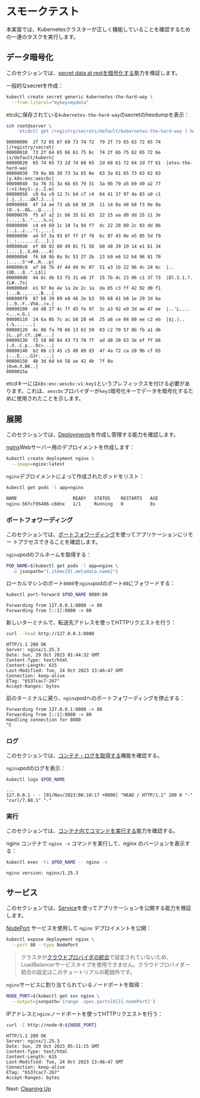 # スモークテスト

本実習では、Kubernetesクラスターが正しく機能していることを確認するための一連のタスクを実行します。

## データ暗号化

このセクションでは、[secret data at restを暗号化する](https://kubernetes.io/docs/tasks/administer-cluster/encrypt-data/#verifying-that-data-is-encrypted)能力を検証します。

一般的なsecretを作成：

```bash
kubectl create secret generic kubernetes-the-hard-way \
  --from-literal="mykey=mydata"
```

etcdに保存されている`kubernetes-the-hard-way`のsecretのhexdumpを表示：

```bash
ssh root@server \
    'etcdctl get /registry/secrets/default/kubernetes-the-hard-way | hexdump -C'
```

```text
00000000  2f 72 65 67 69 73 74 72  79 2f 73 65 63 72 65 74  |/registry/secret|
00000010  73 2f 64 65 66 61 75 6c  74 2f 6b 75 62 65 72 6e  |s/default/kubern|
00000020  65 74 65 73 2d 74 68 65  2d 68 61 72 64 2d 77 61  |etes-the-hard-wa|
00000030  79 0a 6b 38 73 3a 65 6e  63 3a 61 65 73 63 62 63  |y.k8s:enc:aescbc|
00000040  3a 76 31 3a 6b 65 79 31  3a 9b 79 a5 b9 49 a2 77  |:v1:key1:.y..I.w|
00000050  c0 6a c9 12 7c b4 c7 c4  64 41 37 97 4a 83 a9 c1  |.j..|...dA7.J...|
00000060  4f 14 ae 73 ab b8 38 26  11 14 0a 40 b8 f3 0e 0a  |O..s..8&...@....|
00000070  f5 a7 a2 2c b6 35 b1 83  22 15 aa d0 dd 25 11 3e  |...,.5.."....%.>|
00000080  c4 e9 69 1c 10 7a 9d f7  dc 22 28 89 2c 83 dd 0b  |..i..z..."(.,...|
00000090  a4 5f 3a 93 0f ff 1f f8  bc 97 43 0e e5 05 5d f9  |._:.......C...].|
000000a0  ef 88 02 80 49 81 f1 58  b0 48 39 19 14 e1 b1 34  |....I..X.H9....4|
000000b0  f6 b0 9b 0a 9c 53 27 2b  23 b9 e6 52 b4 96 81 70  |.....S'+#..R...p|
000000c0  a7 b6 7b 4f 44 d4 9c 07  51 a3 1b 22 96 4c 24 6c  |..{OD...Q..".L$l|
000000d0  44 6c db 53 f5 31 e6 3f  15 7b 4c 23 06 c1 37 73  |Dl.S.1.?.{L#..7s|
000000e0  e1 97 8e 4e 1a 2e 2c 1a  da 85 c3 ff 42 92 d0 f1  |...N..,.....B...|
000000f0  87 b8 39 89 e8 46 2e b3  56 68 41 b8 1e 29 3d ba  |..9..F..VhA..)=.|
00000100  dd d8 27 4c 7f d5 fe 97  3c a3 92 e9 3d ae 47 ee  |..'L....<...=.G.|
00000110  24 6a 0b 7c ac b8 28 e6  25 a6 ce 04 80 ee c2 eb  |$j.|..(.%.......|
00000120  4c 86 fa 70 66 13 63 59  03 c2 70 57 8b fb a1 d6  |L..pf.cY..pW....|
00000130  f2 58 08 84 43 f3 70 7f  ad d8 30 63 3e ef ff b6  |.X..C.p...0c>...|
00000140  b2 06 c3 45 c5 d8 89 d3  47 4a 72 ca 20 9b cf b5  |...E....GJr. ...|
00000150  4b 3d 6d b4 58 ae 42 4b  7f 0a                    |K=m.X.BK..|
0000015a
```

etcdキーには`k8s:enc:aescbc:v1:key1`というプレフィックスを付ける必要があります。これは、`aescbc`プロバイダーが`key1`暗号化キーでデータを暗号化するために使用されたことを示します。

## 展開

このセクションでは、[Deployments](https://kubernetes.io/docs/concepts/workloads/controllers/deployment/)を作成し管理する能力を確認します。

[nginx](https://nginx.org/en/)Webサーバー用のデプロイメントを作成します：

```bash
kubectl create deployment nginx \
  --image=nginx:latest
```

`nginx`デプロイメントによって作成されたポッドをリスト：

```bash
kubectl get pods -l app=nginx
```

```bash
NAME                     READY   STATUS    RESTARTS   AGE
nginx-56fcf95486-c8dnx   1/1     Running   0          8s
```

### ポートフォワーディング

このセクションでは、[ポートフォワーディング](https://kubernetes.io/docs/tasks/access-application-cluster/port-forward-access-application-cluster/)を使ってアプリケーションにリモー トアクセスできることを確認します。

`nginx`podのフルネームを取得する：

```bash
POD_NAME=$(kubectl get pods -l app=nginx \
  -o jsonpath="{.items[0].metadata.name}")
```

ローカルマシンのポート`8080`を`nginx`podのポート`80`にフォワードする：

```bash
kubectl port-forward $POD_NAME 8080:80
```

```text
Forwarding from 127.0.0.1:8080 -> 80
Forwarding from [::1]:8080 -> 80
```

新しいターミナルで、転送先アドレスを使ってHTTPリクエストを行う：

```bash
curl --head http://127.0.0.1:8080
```

```text
HTTP/1.1 200 OK
Server: nginx/1.25.3
Date: Sun, 29 Oct 2023 01:44:32 GMT
Content-Type: text/html
Content-Length: 615
Last-Modified: Tue, 24 Oct 2023 13:46:47 GMT
Connection: keep-alive
ETag: "6537cac7-267"
Accept-Ranges: bytes

```

前のターミナルに戻り、`nginx`podへのポートフォワーディングを停止する：

```text
Forwarding from 127.0.0.1:8080 -> 80
Forwarding from [::1]:8080 -> 80
Handling connection for 8080
^C
```

### ログ

このセクションでは、[コンテナ・ログを取得する](https://kubernetes.io/docs/concepts/cluster-administration/logging/)機能を確認する。

`nginx`podのログを表示：

```bash
kubectl logs $POD_NAME
```

```text
...
127.0.0.1 - - [01/Nov/2023:06:10:17 +0000] "HEAD / HTTP/1.1" 200 0 "-" "curl/7.88.1" "-"
```

### 実行

このセクションでは、[コンテナ内でコマンドを実行する](https://kubernetes.io/docs/tasks/debug-application-cluster/get-shell-running-container/#running-individual-commands-in-a-container)能力を確認する。

nginx コンテナで `nginx -v` コマンドを実行して、nginx のバージョンを表示する：

```bash
kubectl exec -ti $POD_NAME -- nginx -v
```

```text
nginx version: nginx/1.25.3
```

## サービス

このセクションでは、[Service](https://kubernetes.io/docs/concepts/services-networking/service/)を使ってアプリケーションを公開する能力を検証します。

[NodePort](https://kubernetes.io/docs/concepts/services-networking/service/#type-nodeport) サービスを使用して `nginx` デプロイメントを公開：

```bash
kubectl expose deployment nginx \
  --port 80 --type NodePort
```

> クラスタが[クラウドプロバイダの統合](https://kubernetes.io/docs/getting-started-guides/scratch/#cloud-provider)で設定されていないため、LoadBalancerサービスタイプを使用できません。クラウドプロバイダー統合の設定はこのチュートリアルの範囲外です。

`nginx`サービスに割り当てられているノードポートを取得：

```bash
NODE_PORT=$(kubectl get svc nginx \
  --output=jsonpath='{range .spec.ports[0]}{.nodePort}')
```

IPアドレスと`nginx`ノードポートを使ってHTTPリクエストを行う：

```bash
curl -I http://node-0:${NODE_PORT}
```

```text
HTTP/1.1 200 OK
Server: nginx/1.25.3
Date: Sun, 29 Oct 2023 05:11:15 GMT
Content-Type: text/html
Content-Length: 615
Last-Modified: Tue, 24 Oct 2023 13:46:47 GMT
Connection: keep-alive
ETag: "6537cac7-267"
Accept-Ranges: bytes
```

Next: [Cleaning Up](13-cleanup.md)
